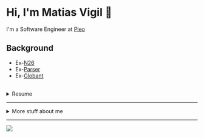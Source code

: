 # Hi, I'm Matias Vigil 👋

I'm a Software Engineer at [Pleo](https://www.pleo.io/)


## Background
- Ex-[N26](https://n26.com/) 
- Ex-[Parser](https://parserdigital.com/)
- Ex-[Globant](https://www.globant.com/)

</br>
<details><summary>Resume</summary>
  ...
  under construction
  ...
</details>

---

<details>
<summary>
  More stuff about me
</summary>
  
## What I do
I do architectural software design. I do high quality backend software. I do bbqs.

## Stack
- JVM Languages (Java, Kotlin)
- Kafka, SQS, SNS, RabbitMQ
- Spring, Guice
- Datadog, Sumo Logic, Kibana
- AWS
- Docker, Kubernetes
- PostgreSQL, SQL Server, MySQL, ...
- ...

## Interested in
- Backend related topics
- Non blocking architectures
- Concurrency at thread and multi instance level
- Payments & Fintech in general
  
## Who am I?
I am a father. I am from Argentina. I live in Barcelona, Spain. My pronouns are he,his.


## Languages 🌐

| Language | Proficiency |
| -------- | ----------- |
| English  | C1          |
| Spanish  | Native      |


</details>

---
 
[<img src="https://img.shields.io/badge/LinkedIn-0077B5?style=for-the-badge&logo=linkedin&logoColor=white" /> ](https://www.linkedin.com/in/matiasvigil/en)


<!--
**matiasvigil/matiasvigil** is a ✨ _special_ ✨ repository because its `README.md` (this file) appears on your GitHub profile.

Here are some ideas to get you started:

- 🔭 I’m currently working on ...
- 🌱 I’m currently learning ...
- 👯 I’m looking to collaborate on ...
- 🤔 I’m looking for help with ...
- 💬 Ask me about ...
- 📫 How to reach me: ...
- 😄 Pronouns: ...
- ⚡ Fun fact: ...
-->
